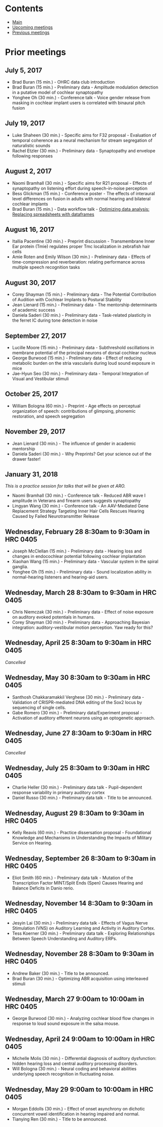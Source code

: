 # Contents

* [Main](index.md)
* [Upcoming meetings](upcoming.md)
* [Previous meetings](prior.md)

# Prior meetings

## July 5, 2017
* Brad Buran (15 min.) - OHRC data club introduction
* Brad Buran (15 min.) - Preliminary data - Amplitude modulation detection in a putative model of cochlear synaptopathy
* Yonghee Oh (30 min.) - Conference talk - Voice gender release from masking in cochlear implant users is correlated with binaural pitch fusion

## July 19, 2017
* Luke Shaheen (30 min.) - Specific aims for F32 proposal - Evaluation of temporal coherence as a neural mechanism for stream segregation of naturalistic sounds
* Rachel Etzler (30 min.) - Preliminary data - Synaptopathy and envelope following responses

## August 2, 2017
* Naomi Bramhall (30 min.) - Specific aims for R21 proposal - Effects of synaptopathy on listening effort during speech-in-noise perception
* Bess Glickman (15 min.) - Conference poster - The effects of interaural level differences on fusion in adults with normal hearing and bilateral cochlear implants
* Brad Buran (15 min.) - Data workflow talk - [Optimizing data analysis: Replacing spreadsheets with dataframes](https://github.com/bburan/dataframes-demo)

## August 16, 2017
* Itallia Pacentine (30 min.) - Preprint discussion - Transmembrane Inner Ear protein (Tmie) regulates proper Tmc localization in zebrafish hair cells
* Amie Roten and Emily Wilson (30 min.) - Preliminary data - Effects of time-compression and reverberation: relating performance across multiple speech recognition tasks

## August 30, 2017
* Corey Shayman (15 min.) - Preliminary data - The Potential Contribution of Audition with Cochlear Implants to Postural Stability
* Jean Lienard (15 min.) - Preliminary data - The mentorship determinants of academic success
* Daniela Saderi (30 min.) - Preliminary data - Task-related plasticity in the ferret IC during tone detection in noise

## September 27, 2017
* Lucille Moore (15 min.) - Preliminary data - Subthreshold oscillations in membrane potential of the principal neurons of dorsal cochlear nucleus
* George Burwood (15 min.) - Preliminary data - Effect of reducing metabolic burden on the stria vascularis during loud sound exposure in mice
* Jae-Hyun Seo (30 min.) - Preliminary data - Temporal Integration of Visual and Vestibular stimuli

## October 25, 2017
* William Bologna (60 min.) - Preprint - Age effects on perceptual organization of speech: contributions of glimpsing, phonemic restoration, and speech segregation

## November 29, 2017
* Jean Lienard (30 min.) - The influence of gender in academic mentorship
* Daniela Saderi (30 min.) - Why Preprints? Get your science out of the drawer faster!

## January 31, 2018
*This is a practice session for talks that will be given at ARO.*
* Naomi Bramhall (30 min.) - Conference talk - Reduced ABR wave I amplitude in Veterans and firearm users suggests synaptopathy
* Lingyan Wang (30 min.) - Conference talk - An AAV-Mediated Gene Replacement Strategy Targeting Inner Hair Cells Rescues Hearing Caused by Failed Neurotransmitter Release

## Wednesday, February 28 8:30am to 9:30am in HRC 0405
* Joseph McClellan (15 min.) - Preliminary data - Hearing loss and changes in endocochlear potential following cochlear implantation
* Xiaohan Wang (15 min.) - Preliminary data - Vascular system in the spiral ganglia.
* Yonghee Oh (15 min.) - Preliminary data - Sound localization ability in normal-hearing listeners and hearing-aid users.

## Wednesday, March 28 8:30am to 9:30am in HRC 0405
* Chris Niemczak (30 min.) - Preliminary data - Effect of noise exposure on auditory evoked potentials in humans.
* Corey Shayman (30 min.) - Preliminary data - Approaching Bayesian integration: auditory-vestibular motion perception. Yaw ready for this?

## Wednesday, April 25 8:30am to 9:30am in HRC 0405
*Cancelled*

## Wednesday, May 30 8:30am to 9:30am in HRC 0405
* Santhosh Chakkaramakkil Verghese (30 min.) - Preliminary data - Validation of CRISPR-mediated DNA editing of the Sox2 locus by sequencing of single cells.
* Gabe Romero (30 min.) - Preliminary data/Experiment proposal - Activation of auditory efferent neurons using an optogenetic approach.

## Wednesday, June 27 8:30am to 9:30am in HRC 0405
*Cancelled*

## Wednesday, July 25 8:30am to 9:30am in HRC 0405
* Charlie Heller (30 min.) - Preliminary data talk - Pupil-dependent response variability in primary auditory cortex
* Daniel Russo (30 min.) - Preliminary data talk - Title to be announced.

## Wednesday, August 29 8:30am to 9:30am in HRC 0405
* Kelly Reavis (60 min.) - Practice dissersation proposal - Foundational Knowledge and Mechanisms in Understanding the Impacts of Military Service on Hearing.

## Wednesday, September 26 8:30am to 9:30am in HRC 0405
* Eliot Smith (60 min.) - Preliminary data talk - Mutation of the Transcription Factor MINT/Split Ends (Spen) Causes Hearing and Balance Deficits in Danio rerio.

## Wednesday, November 14 8:30am to 9:30am in HRC 0405
* Jesyin Lai (30 min.) - Preliminary data talk - Effects of Vagus Nerve Stimulation (VNS) on Auditory Learning and Activity in Auditory Cortex.
* Tess Koerner (30 min.) - Preliminary data talk - Exploring Relationships Between Speech Understanding and Auditory ERPs.

## Wednesday, November 28 8:30am to 9:30am in HRC 0405
* Andrew Baker (30 min.) - Title to be announced.
* Brad Buran (30 min.) - Optimizing ABR acquisition using interleaved stimuli

## Wednesday, March 27 9:00am to 10:00am in HRC 0405
* George Burwood (30 min.) - Analyzing cochlear blood flow changes in response to loud sound exposure in the salsa mouse.

## Wednesday, April 24 9:00am to 10:00am in HRC 0405
* Michelle Molis (30 min.) - Differential diagnosis of auditory dysfunction: hidden hearing loss and central auditory processing disorders.
* Will Bologna (30 min.) - Neural coding and behavioral abilities underlying speech recognition in fluctuating noise.

## Wednesday, May 29 9:00am to 10:00am in HRC 0405
* Morgan Eddolls (30 min.) - Effect of onset asynchrony on dichotic concurrent vowel identification in hearing impaired and normal.
* Tianying Ren (30 min.) - Title to be announced.

